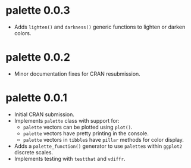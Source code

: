 # palette 0.0.3

* Adds `lighten()` and `darkness()` generic functions to lighten or darken colors.

# palette 0.0.2

* Minor documentation fixes for CRAN resubmission.

# palette 0.0.1

* Initial CRAN submission.
* Implements `palette` class with support for:
  - `palette` vectors can be plotted using `plot()`.
  - `palette` vectors have pretty printing in the console.
  - `palette` vectors in `tibble`s have `pillar` methods for color display.
* Adds a `palette_function()` generator to use `palette`s within `ggplot2` discrete scales.
* Implements testing with `testthat` and `vdiffr`.
